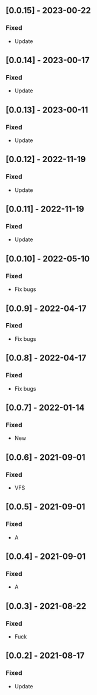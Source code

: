 ## [0.0.15] - 2023-00-22

### Fixed
-    Update

## [0.0.14] - 2023-00-17

### Fixed
-    Update

## [0.0.13] - 2023-00-11

### Fixed
-    Update

## [0.0.12] - 2022-11-19

### Fixed
-    Update

## [0.0.11] - 2022-11-19

### Fixed
-    Update

## [0.0.10] - 2022-05-10

### Fixed
-    Fix bugs

## [0.0.9] - 2022-04-17

### Fixed
-    Fix bugs

## [0.0.8] - 2022-04-17

### Fixed
-    Fix bugs

## [0.0.7] - 2022-01-14

### Fixed
-    New

## [0.0.6] - 2021-09-01

### Fixed
-    VFS

## [0.0.5] - 2021-09-01

### Fixed
-    A

## [0.0.4] - 2021-09-01

### Fixed
-    A

## [0.0.3] - 2021-08-22

### Fixed
-    Fuck

## [0.0.2] - 2021-08-17

### Fixed
-    Update

